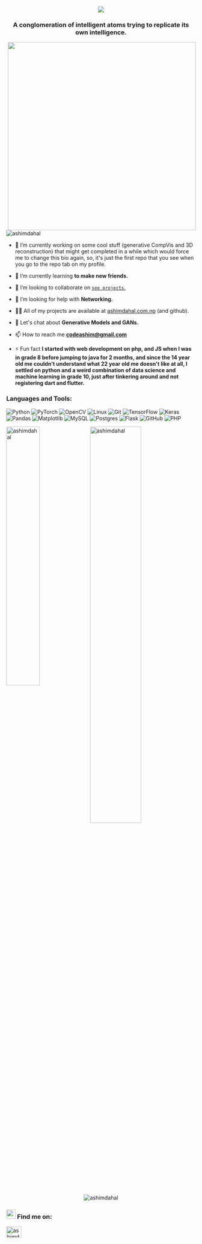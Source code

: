 
<h1 align="center">
  <img src="https://readme-typing-svg.demolab.com/?lines=%E2%95%B0%E2%94%80%3E%20Hi%20%F0%9F%91%8B,%20I%27m%20Ashim%20Dahal.%20.%20.%20&font=Fira%20Code&center=true&width=520&height=50&color=f75c7e&vCenter=true&pause=2&size=28">
  </h1>
<h3 align="center">A conglomeration of intelligent atoms trying to replicate its own intelligence.</h3>

<img align="right" width='500' src="https://art-twerks.com/wp-content/uploads/2018/10/ai-head-android-robot-artist.gif">

<p align="left"> <img src="https://komarev.com/ghpvc/?username=ashimdahal&label=Profile%20views&color=0e75b6&style=flat" alt="ashimdahal" /> </p>

- 🔭 I’m currently working on some cool stuff (generative CompVis and 3D reconstruction) that might get completed in a while which would force me to change this bio again, so, it's just the first repo that you see when you go to the repo tab on my profile.

- 🌱 I’m currently learning **to make new friends.**

- 👯 I’m looking to collaborate on [`see projects`.](https://github.com/ashimdahal/repositories)

- 🤝 I’m looking for help with **Networking.**

- 👨‍💻 All of my projects are available at [ashimdahal.com.np](https://ashimdahal.github.io) (and github).

- 💬 Let's chat about **Generative Models and GANs.**

- 📫 How to reach me **codeashim@gmail.com**

- ⚡ Fun fact **I started with web development on php, and JS when I was in grade 8 before jumping to java for 2 months, and since the 14 year old me couldn't understand what 22 year old me doesn't like at all, I settled on python and a weird combination of data science and machine learning in grade 10, just after tinkering around and not registering dart and flutter.**


<h3 align="left">Languages and Tools:</h3>
<p align="left"> 
  
![Python](https://img.shields.io/badge/python-3670A0?style=for-the-badge&logo=python&logoColor=ffdd54)
![PyTorch](https://img.shields.io/badge/PyTorch-%23EE4C2C.svg?style=for-the-badge&logo=PyTorch&logoColor=white)
![OpenCV](https://img.shields.io/badge/opencv-%23white.svg?style=for-the-badge&logo=opencv&logoColor=white)
![Linux](https://img.shields.io/badge/Linux-FCC624?style=for-the-badge&logo=linux&logoColor=black)
![Git](https://img.shields.io/badge/git-%23F05033.svg?style=for-the-badge&logo=git&logoColor=white)
![TensorFlow](https://img.shields.io/badge/TensorFlow-%23FF6F00.svg?style=for-the-badge&logo=TensorFlow&logoColor=white)
![Keras](https://img.shields.io/badge/Keras-%23D00000.svg?style=for-the-badge&logo=Keras&logoColor=white)
![Pandas](https://img.shields.io/badge/pandas-%23150458.svg?style=for-the-badge&logo=pandas&logoColor=white)
![Matplotlib](https://img.shields.io/badge/Matplotlib-%23ffffff.svg?style=for-the-badge&logo=Matplotlib&logoColor=black)
![MySQL](https://img.shields.io/badge/mysql-%2300f.svg?style=for-the-badge&logo=mysql&logoColor=white)
![Postgres](https://img.shields.io/badge/postgres-%23316192.svg?style=for-the-badge&logo=postgresql&logoColor=white)
![Flask](https://img.shields.io/badge/flask-%23000.svg?style=for-the-badge&logo=flask&logoColor=white)
![GitHub](https://img.shields.io/badge/github-%23121011.svg?style=for-the-badge&logo=github&logoColor=white)
![PHP](https://img.shields.io/badge/php-%23777BB4.svg?style=for-the-badge&logo=php&logoColor=white)

</p>
<section>

<p><img width="42%" align="left" src="https://github-readme-stats-gni594df7-ashimdahal.vercel.app/api/top-langs?username=ashimdahal&show_icons=true&layout=compact&theme=radical&hide_border=true&hide=dart,css,HTML,scss" alt="ashimdahal" /></p>
<p>
&nbsp; 
<img width="52%" align="center" src="https://streak-stats.demolab.com/?user=ashimdahal&theme=radical&hide_border=true" alt="ashimdahal" />
  </p>
<!-- ![Ashim's GitHub stats](https://github-readme-stats.vercel.app/api?username=ashimdahal&show_icons=true&locale=en&count_private=true&theme=radical) -->

<!-- [![Ashim's GitHub stats](https://github-readme-stats.vercel.app/api?username=ashimdahal&count_private=true&theme=radical&show_icons=true)](https://github.com/ashimdahal) -->
<p align="center">
  
<img src="https://github-readme-stats-ashimdahal.vercel.app/api?username=ashimdahal&count_private=true&theme=radical&show_icons=true&hide_border=true" alt="ashimdahal" />
</p>

  
### <img src="https://media.giphy.com/media/5WJ6SOKeNKrSzblU4R/giphy.gif" width="25"> Find me on:
<p align="left" />
<a href="https://linkedin.com/in/ashimdahal" target="blank"><img align="center" src="https://raw.githubusercontent.com/rahuldkjain/github-profile-readme-generator/master/src/images/icons/Social/linked-in-alt.svg" alt="ashimdahal" height="30" width="40" /></a>
</p>
